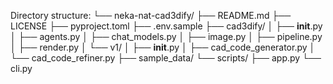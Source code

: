Directory structure:
└── neka-nat-cad3dify/
    ├── README.md
    ├── LICENSE
    ├── pyproject.toml
    ├── .env.sample
    ├── cad3dify/
    │   ├── __init__.py
    │   ├── agents.py
    │   ├── chat_models.py
    │   ├── image.py
    │   ├── pipeline.py
    │   ├── render.py
    │   └── v1/
    │       ├── __init__.py
    │       ├── cad_code_generator.py
    │       └── cad_code_refiner.py
    ├── sample_data/
    └── scripts/
        ├── app.py
        └── cli.py
